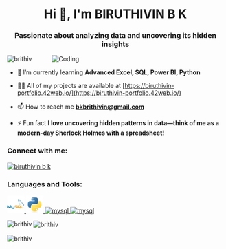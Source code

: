 <h1 align="center">Hi 👋, I'm BIRUTHIVIN B K</h1>
<h3 align="center">Passionate about analyzing data and uncovering its hidden insights</h3>
<img align="right" alt="Coding" width="400" src="https://media.istockphoto.com/id/2154864038/photo/a-woman-holding-a-magnifying-glass-is-analyzing-the-market.jpg?s=612x612&w=0&k=20&c=USIhbMVUyDloXpSj7ykXPiTJ9_Yt0xFZzSYZutQcUrA=">

<p align="left"> <img src="https://komarev.com/ghpvc/?username=brithiv&label=Profile%20views&color=0e75b6&style=flat" alt="brithiv" /> </p>



- 🌱 I’m currently learning **Advanced Excel, SQL, Power BI, Python**

- 👨‍💻 All of my projects are available at [https://biruthivin-portfolio.42web.io/](https://biruthivin-portfolio.42web.io/)

- 📫 How to reach me **bkbrithivin@gmail.com**

- ⚡ Fun fact **I love uncovering hidden patterns in data—think of me as a modern-day Sherlock Holmes with a spreadsheet!**

<h3 align="left">Connect with me:</h3>
<p align="left">
  <a href="https://www.linkedin.com/in/biruthivin-b-k-240b19287/" target="blank"><img align="center" src="https://raw.githubusercontent.com/rahuldkjain/github-profile-readme-generator/master/src/images/icons/Social/linked-in-alt.svg" alt="biruthivin b k" height="30" width="40" /></a>
</p>

<h3 align="left">Languages and Tools:</h3>
<p align="left"> <a href="https://www.mysql.com/" target="_blank" rel="noreferrer"> <img src="https://raw.githubusercontent.com/devicons/devicon/master/icons/mysql/mysql-original-wordmark.svg" alt="mysql" width="40" height="40"/> </a> <a href="https://www.python.org" target="_blank" rel="noreferrer"> <img src="https://raw.githubusercontent.com/devicons/devicon/master/icons/python/python-original.svg" alt="python" width="40" height="40"/> </a> <a href="https://www.excel.org" target="_blank" rel="noreferrer"> <img src="https://media.tenor.com/Z4AP0aLRXWgAAAAi/microsoft-excel.gif" alt="mysql" width="40" height="40"/> </a> <a href="https://www.powerbi.org/" target="_blank" rel="noreferrer"> <img src="https://media.licdn.com/dms/image/v2/D5622AQFjFDXHkiiM8w/feedshare-shrink_2048_1536/feedshare-shrink_2048_1536/0/1698107115630?e=2147483647&v=beta&t=kwufEHin4Mw5aazsJfU7V8edpOj4JKneMrKQK9kLfnA" alt="mysql" width="40" height="40"/> </a> </p>

<p><img align="left" src="https://github-readme-stats.vercel.app/api/top-langs?username=brithiv&show_icons=true&locale=en&layout=compact" alt="brithiv" /></p>

<p>&nbsp;<img align="center" src="https://github-readme-stats.vercel.app/api?username=brithiv&show_icons=true&locale=en" alt="brithiv" /></p>

<p><img align="center" src="https://github-readme-streak-stats.herokuapp.com/?user=brithiv&" alt="brithiv" /></p>

